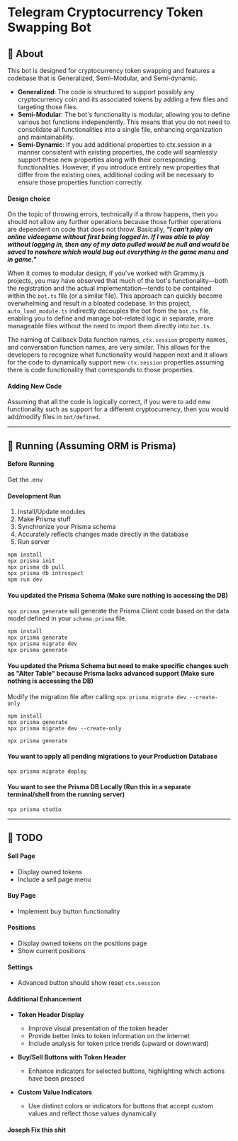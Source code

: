 # Telegram Cryptocurrency Token Swapping Bot

## :page_facing_up: About
This bot is designed for cryptocurrency token swapping and features a codebase that is Generalized, Semi-Modular, and Semi-dynamic.

- **Generalized**: The code is structured to support possibly any cryptocurrency coin and its associated tokens by adding a few files and targeting those files. 
- **Semi-Modular**: The bot's functionality is modular, allowing you to define various bot functions independently. This means that you do not need to consolidate all functionalities into a single file, enhancing organization and maintainability.
- **Semi-Dynamic**: If you add additional properties to ctx.session in a manner consistent with existing properties, the code will seamlessly support these new properties along with their corresponding functionalities. However, if you introduce entirely new properties that differ from the existing ones, additional coding will be necessary to ensure those properties function correctly.

#### Design choice
On the topic of throwing errors, technically if a throw happens, then you should not allow any further operations because those further operations are dependent on code that does not throw. Basically, ***"I can't play an online videogame without first being logged in. If I was able to play without logging in, then any of my data pulled would be null and would be saved to nowhere which would bug out everything in the game menu and in game."***

When it comes to modular design, if you've worked with Grammy.js projects, you may have observed that much of the bot's functionality—both the registration and the actual implementation—tends to be contained within the `bot.ts` file (or a similar file). This approach can quickly become overwhelming and result in a bloated codebase. In this project, `auto_load_module.ts` indirectly decouples the bot from the `bot.ts` file, enabling you to define and manage bot-related logic in separate, more manageable files without the need to import them directly into `bot.ts`.

The naming of Callback Data function names, `ctx.session` property names, and conversation function names, are very similar. This allows for the developers to recognize what functionality would happen next and it allows for the code to dynamically support new `ctx.session` properties assuming there is code functionality that corresponds to those properties.

#### Adding New Code
Assuming that all the code is logically correct, if you were to add new functionality such as support for a different cryptocurrency, then you would add/modify files in `bot/defined`.

---
## :rocket: Running (Assuming ORM is Prisma)

#### Before Running
Get the .env

#### Development Run
1. Install/Update modules
2. Make Prisma stuff 
3. Synchronize your Prisma schema 
4. Accurately reflects changes made directly in the database
5. Run server
```
npm install
npx prisma init
npx prisma db pull  
npx prisma db introspect 
npm run dev
```
#### You updated the Prisma Schema (Make sure nothing is accessing the DB)
`npx prisma generate` will generate the Prisma Client code based on the data model defined in your `schema.prisma` file.

```
npm install
npx prisma generate
npx prisma migrate dev
npx prisma generate 
``` 
#### You updated the Prisma Schema but need to make specific changes such as "Alter Table" because Prisma lacks advanced support (Make sure nothing is accessing the DB)
Modify the migration file after calling `npx prisma migrate dev --create-only`
```
npm install
npx prisma generate
npx prisma migrate dev --create-only

npx prisma generate  
```
#### You want to apply all pending migrations to your Production Database 
```
npx prisma migrate deploy
```
#### You want to see the Prisma DB Locally (Run this in a separate terminal/shell from the running server)
```
npx prisma studio
```
---
## :hammer: TODO

#### Sell Page
- Display owned tokens
- Include a sell page menu

#### Buy Page
- Implement buy button functionality

#### Positions
- Display owned tokens on the positions page
- Show current positions

#### Settings
- Advanced button should show reset `ctx.session`


#### Additional Enhancement
- **Token Header Display**
  - Improve visual presentation of the token header
  - Provide better links to token information on the internet
  - Include analysis for token price trends (upward or downward)

- **Buy/Sell Buttons with Token Header**
  - Enhance indicators for selected buttons, highlighting which actions have been pressed

- **Custom Value Indicators**
  - Use distinct colors or indicators for buttons that accept custom values and reflect those values dynamically

#### Joseph Fix this shit
